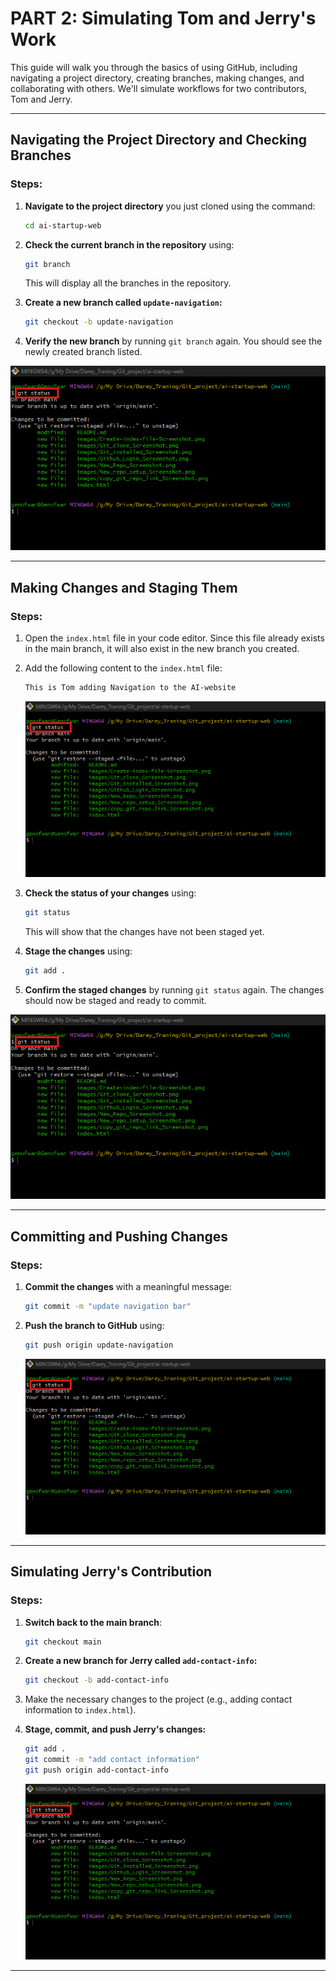 # PART 2: Simulating Tom and Jerry's Work

This guide will walk you through the basics of using GitHub, including navigating a project directory, creating branches, making changes, and collaborating with others. We'll simulate workflows for two contributors, Tom and Jerry.

---

## Navigating the Project Directory and Checking Branches

### Steps:
1. **Navigate to the project directory** you just cloned using the command:
   ```bash
   cd ai-startup-web
   ```

2. **Check the current branch in the repository** using:
   ```bash
   git branch
   ```

   This will display all the branches in the repository.

3. **Create a new branch called `update-navigation`:**
   ```bash
   git checkout -b update-navigation
   ```

4. **Verify the new branch** by running `git branch` again. You should see the newly created branch listed.

![Git Status](images/git-status-Screenshot%202025-03-16%20171638.png)

---

## Making Changes and Staging Them

### Steps:
1. Open the `index.html` file in your code editor. Since this file already exists in the main branch, it will also exist in the new branch you created.

2. Add the following content to the `index.html` file:
   ```html
   This is Tom adding Navigation to the AI-website
   ```
   ![Git Status](images/git-status-Screenshot%202025-03-16%20171638.png)

3. **Check the status of your changes** using:
   ```bash
   git status
   ```

   This will show that the changes have not been staged yet.

4. **Stage the changes** using:
   ```bash
   git add .
   ```

5. **Confirm the staged changes** by running `git status` again. The changes should now be staged and ready to commit.

![Git Status](images/git-status-Screenshot%202025-03-16%20171638.png)

---

## Committing and Pushing Changes

### Steps:
1. **Commit the changes** with a meaningful message:
   ```bash
   git commit -m "update navigation bar"
   ```

2. **Push the branch to GitHub** using:
   ```bash
   git push origin update-navigation
   ```
   ![Git Status](images/git-status-Screenshot%202025-03-16%20171638.png)

---

## Simulating Jerry's Contribution

### Steps:
1. **Switch back to the main branch**:
   ```bash
   git checkout main
   ```

2. **Create a new branch for Jerry called `add-contact-info`:**
   ```bash
   git checkout -b add-contact-info
   ```

3. Make the necessary changes to the project (e.g., adding contact information to `index.html`).

4. **Stage, commit, and push Jerry's changes:**
   ```bash
   git add .
   git commit -m "add contact information"
   git push origin add-contact-info
   ```
   ![Git Status](images/git-status-Screenshot%202025-03-16%20171638.png)

---